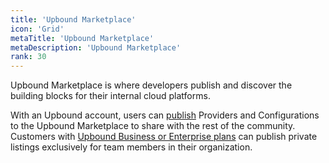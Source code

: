 ```yaml
---
title: 'Upbound Marketplace'
icon: 'Grid'
metaTitle: 'Upbound Marketplace'
metaDescription: 'Upbound Marketplace'
rank: 30
---
```


Upbound Marketplace is where developers publish and discover the building blocks
for their internal cloud platforms.

With an Upbound account, users can [publish](./publishing-a-listing) Providers
and Configurations to the Upbound Marketplace to share with the rest of the
community. Customers with [Upbound Business or Enterprise plans] can publish
private listings exclusively for team members in their organization.

[upbound business or enterprise plans]: https://upbound.io/pricing

